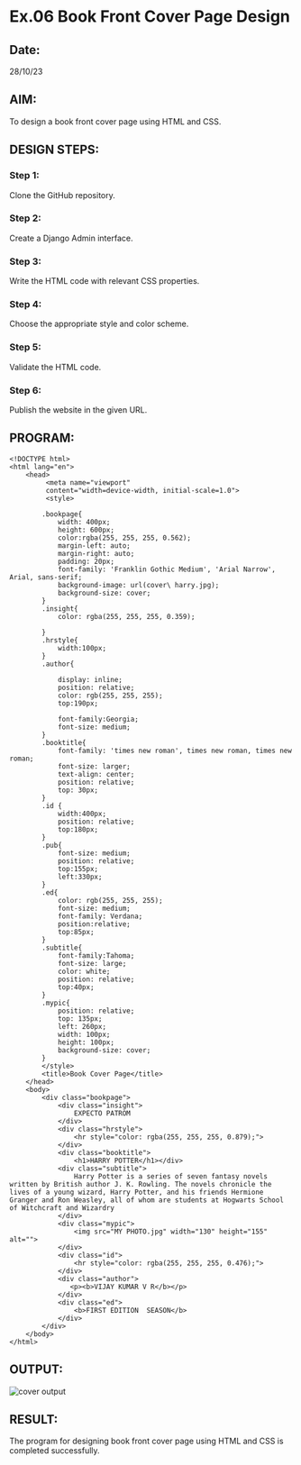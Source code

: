 # Ex.06 Book Front Cover Page Design
## Date:
28/10/23

## AIM:
To design a book front cover page using HTML and CSS.

## DESIGN STEPS:

### Step 1:
Clone the GitHub repository.

### Step 2:
Create a Django Admin interface.

### Step 3:
Write the HTML code with relevant CSS properties.

### Step 4:
Choose the appropriate style and color scheme.

### Step 5:
Validate the HTML code.

### Step 6:
Publish the website in the given URL.

## PROGRAM:

```
<!DOCTYPE html>
<html lang="en">
    <head>
         <meta name="viewport" 
         content="width=device-width, initial-scale=1.0">
         <style>

        .bookpage{
            width: 400px;
            height: 600px;
            color:rgba(255, 255, 255, 0.562);
            margin-left: auto;
            margin-right: auto;
            padding: 20px;
            font-family: 'Franklin Gothic Medium', 'Arial Narrow', Arial, sans-serif;
            background-image: url(cover\ harry.jpg);
            background-size: cover;
        }
        .insight{
            color: rgba(255, 255, 255, 0.359);

        }
        .hrstyle{
            width:100px;
        }
        .author{
        
            display: inline;
            position: relative;
            color: rgb(255, 255, 255);
            top:190px;
            
            font-family:Georgia;
            font-size: medium;
        }
        .booktitle{
            font-family: 'times new roman', times new roman, times new roman;
            font-size: larger;
            text-align: center;
            position: relative;
            top: 30px;
        }
        .id {
            width:400px;
            position: relative;
            top:180px;   
        }
        .pub{
            font-size: medium;
            position: relative;
            top:155px;
            left:330px;
        }
        .ed{
            color: rgb(255, 255, 255);
            font-size: medium;
            font-family: Verdana;
            position:relative;
            top:85px;
        }
        .subtitle{
            font-family:Tahoma;
            font-size: large;
            color: white;
            position: relative;
            top:40px;
        }
        .mypic{
            position: relative;
            top: 135px;
            left: 260px;
            width: 100px;
            height: 100px;
            background-size: cover;
        }
        </style>
        <title>Book Cover Page</title>
    </head>
    <body>
        <div class="bookpage">
            <div class="insight">
                EXPECTO PATROM
            </div>
            <div class="hrstyle">
                <hr style="color: rgba(255, 255, 255, 0.879);">
            </div>
            <div class="booktitle">
                <h1>HARRY POTTER</h1></div>
            <div class="subtitle">
                Harry Potter is a series of seven fantasy novels written by British author J. K. Rowling. The novels chronicle the lives of a young wizard, Harry Potter, and his friends Hermione Granger and Ron Weasley, all of whom are students at Hogwarts School of Witchcraft and Wizardry
            </div>
            <div class="mypic">
                <img src="MY PHOTO.jpg" width="130" height="155" alt="">
            </div>
            <div class="id">
                <hr style="color: rgba(255, 255, 255, 0.476);">
            </div>
            <div class="author">
               <p><b>VIJAY KUMAR V R</b></p>
            </div>
            <div class="ed">
                <b>FIRST EDITION  SEASON</b>
            </div>
        </div>
    </body>
</html>

```










## OUTPUT:


![cover output](https://github.com/VRVijaykumar123/cover/assets/133218255/a17559d4-ad82-4c06-ba07-7fcd2760d888)









## RESULT:
The program for designing book front cover page using HTML and CSS is completed successfully.
